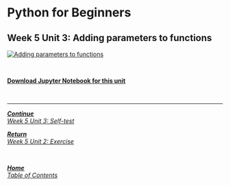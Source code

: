 # Python for Beginners

## Week 5 Unit 3: Adding parameters to functions

[![Adding parameters to functions](https://img.youtube.com/vi/hqbnFFvkwnA/hqdefault.jpg)](https://youtu.be/hqbnFFvkwnA)

<br>

[**Download Jupyter Notebook for this unit**](https://opensap-video.s3.openhpicloud.de/videos/UwsNGdRJ73JqtocmJAP15/rtfiles/4yjvPF8A9FSu8jh6bmLD5C/openSAP_python1_Week_5_Unit_3_addparameter_notebook.ipynb)

<br>

---

[***Continue*** <br> *Week 5 Unit 3: Self-test*](week5_unit3_selftest.md)

[***Return*** <br> *Week 5 Unit 2: Exercise*](week5_unit2_exercise.md)

<br>

[***Home*** <br>*Table of Contents*](home.md)